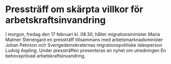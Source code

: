# Pressträff om skärpta villkor för arbetskraftsinvandring

I morgon, fredag den 17 februari kl. 08.30, håller migrationsminister Maria Malmer Stenergard en pressträff tillsammans med arbetsmarknadsminister Johan Pehrson och Sverigedemokraternas migrationspolitiske talesperson Ludvig Aspling. Under pressträffen presenteras en nyhet om utredningen En behovsprövad arbetskraftsinvandring.
